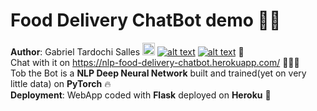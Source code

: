# Food Delivery ChatBot demo :robot::thought_balloon: 
**Author**: Gabriel Tardochi Salles
[<img src="https://logodix.com/logo/79569.png" width="20" height="20">](www.linkedin.com/in/gabriel-tardochi-salles-a1653a193)
[![alt text][2.1]][2]
[![alt text][3.1]][3]
:wave:  
Chat with it on https://nlp-food-delivery-chatbot.herokuapp.com/ :wave::robot::thought_balloon:  
Tob the Bot is a **NLP Deep Neural Network** built and trained(yet on very little data) on **PyTorch** :fire:  
**Deployment**: WebApp coded with **Flask** deployed on **Heroku** :rocket:  

[1.1]: https://logodix.com/logo/79569.png
[2.1]: https://s3.amazonaws.com/nerit-cms/institutog4/text-editor/linked_in_mahoo.png
[3.1]: https://s3.amazonaws.com/nerit-cms/institutog4/text-editor/linked_in_mahoo.png


[1]: www.linkedin.com/in/gabriel-tardochi-salles-a1653a193
[2]: http://www.facebook.com/sednaoui
[3]: https://plus.google.com/+CarlSednaoui
